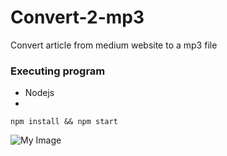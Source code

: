 # Convert-2-mp3
Convert article from medium website to a mp3 file

### Executing program

* Nodejs 
* 
```
npm install && npm start
```
![My Image](Capture.PNG)
